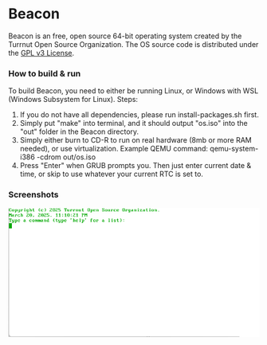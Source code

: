 # Beacon
Beacon is an free, open source 64-bit operating system created by the Turrnut Open Source Organization. The OS source code is distributed under the [GPL v3 License](COPYING).

### How to build & run

To build Beacon, you need to either be running Linux, or Windows with WSL (Windows Subsystem for Linux).
Steps:
1. If you do not have all dependencies, please run install-packages.sh first.
2. Simply put "make" into terminal, and it should output "os.iso" into the "out" folder in the Beacon directory.
3. Simply either burn to CD-R to run on real hardware (8mb or more RAM needed), or use virtualization. Example QEMU command: qemu-system-i386 -cdrom out/os.iso
4. Press "Enter" when GRUB prompts you. Then just enter current date & time, or skip to use whatever your current RTC is set to.

### Screenshots
![Starting Screen of BeaconOS](screenshots/StartingScreen.png)

